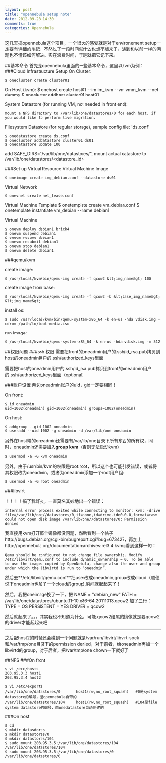 ```yaml
---
layout: post
title: "opennebula setup note"
date: 2012-09-28 14:30
comments: true
categories: Opennebula
---
```


这几天搞opennebula这个项目，一个很大的感受就是对于environement setup一定要有详细的笔记，不然过了一段时间就什么也想不起来了，遇到和以前一样的问题也不懂该如何解决。实在浪费时间，于是就把它记下来。

##基本命令
首先是opennebula里面的一些基本命令，这里以kvm为例：
###Cloud Infrastructure Setup
On Cluster:
  
    $ onecluster create cluster01

On Host (kvm):
    $ onehost create host01 --im im_kvm --vm vmm_kvm --net dummy 
    $ onecluster addhost cluster01 host01

System Datastore (for running VM, not needed in front end):
    
    mount a NFS directory to /var/lib/one/datastores/0 for each host, if you would like to perform live migration.

Filesystem Datastore (for regular storage), sample config file: 'ds.conf'
    
    $ onedatastore create ds.conf 
    $ onecluster adddatastore cluster01 ds01 
    $ onedatastore update 100
    
add SAFE_DIRS="/var/lib/one/datastores/", mount actual datastore to /var/lib/one/datastores/<datastore_id>

###Set up Virtual Resource
Virtual Machine Image
    
    $ oneimage create img_debian.conf --datastore ds01

Virtual Network

    $ onevnet create net_lease.conf

Virtual Machine Template
    $ onetemplate create vm_debian.conf 
    $ onetemplate instantiate vm_debian --name debian1

Virtual Machine  
    
    $ onevm deploy debian1 brick4 
    $ onevm suspend debian1 
    $ onevm resume debian1 
    $ onevm resubmit debian1 
    $ onevm stop debian1 
    $ onevm delete debian1

###qemu/kvm

create image:
    
    $ /usr/local/kvm/bin/qemu-img create -f qcow2 &lt;img_name&gt; 10G

create image from base:

    $ /usr/local/kvm/bin/qemu-img create -f qcow2 -b &lt;base_img_name&gt; &lt;img_name&gt;

install os:

    $ sudo /usr/local/kvm/bin/qemu-system-x86_64 -k en-us -hda vdisk.img -cdrom /path/to/boot-media.iso 

run image:

    $ /usr/local/kvm/bin/qemu-system-x86_64 -k en-us -hda vdisk.img -m 512

##权限问题
###ssh 权限
需要把front的oneadmin用户的.ssh/id_rsa.pub拷贝到host的oneadmin用户的.ssh/authorized_keys里面

需要把host的oneadmin用户的.ssh/id_rsa.pub拷贝到front的oneadmin用户的.ssh/authorized_keys里面（optional）

###账户设置
两边oneadmin账户的uid，gid一定要相同！

On front:
    
    $ id oneadmin
    uid=1002(oneadmin) gid=1002(oneadmin) groups=1002(oneadmin)
    
On host:
    
    $ addgroup --gid 1002 oneadmin
    $ useradd --uid 1002 -g oneadmin -d /var/lib/one oneadmin

另外在host端的oneadmin还需要有/var/lib/one目录下所有东西的所有权，同时，oneadmin还需要加入**group kvm**（否则无法启动kvm）
    
    $ usermod -a -G kvm oneadmin
    
另外，由于/usr/bin/kvm的权限是root:root，所以这个也可能引发错误，或者将其权限改为oneadmin，或者为oneadmin添加一个root用户组:
    
    $ usermod -a -G root oneadmin

###libvirt
    
！！！！搞了我好久，一直莫名其妙地出一个错误：
    
    internal error process exited while connecting to monitor: kvm: -drive file=/var/lib/one//datastores/0,if=none,id=drive-ide0-0-0,format=raw: 
    could not open disk image /var/lib/one//datastores/0: Permission denied
    
我直接用kvm打开那个镜像都没问题，然后看到一个帖子http://bugs.debian.org/cgi-bin/bugreport.cgi?bug=673427，再加上http://opennebula.org/documentation:archives:rel3.4:kvmg看到这样一句：
    
    Qemu should be configured to not change file ownership. Modify /etc/libvirt/qemu.conf to include dynamic_ownership = 0. To be able 
    to use the images copied by OpenNebula, change also the user and group under which the libvirtd is run to “oneadmin”.

然后去**/etc/libvirt/qemu.conf**把user改成oneadmin,group改成cloud（顺便说下oneadmin也加了一个cloud的group),瞬间就起起来了！

然后，我把oneimage换了一下，把
    NAME          = "debian_new"
    PATH          = /var/lib/one/datastores/ubuntu.11-10.x86-64.20111013.qcow2
    加了三行：
    TYPE          = OS
    PERSISTENT    = YES
    DRIVER        = qcow2

然后就起来了。。。其实我也不知道为什么，可能.qcow2结尾的镜像就是要qcow2的driver才能起起来吧

------

之后配host2的时候还会碰到一个问题就是/var/run/libvirt/libvirt-sock和/var/tmp/one目录下的permission denied，对于前者，给oneadmin再加一个libvirtd的group，对于后者，把/var/tmp/one chown一下就好了

##NFS
###On front

    $ vi /etc/hosts
    203.95.3.3 host1
    203.95.3.4 host2

    $ vi /etc/exports
    /var/lib/one/datastores/0       host1(rw,no_root_squash)   #0是system datastore的编号，是opennebula自带的
    /var/lib/one/datastores/104     host1(rw,no_root_squash)   #104是file system datastore的编号，由onedatastore自动创建的

###On host

    $ cd
    $ mkdir datasdores
    $ mkdir datastores/0
    $ mkdir datastores/104
    $ sudo mount 203.95.3.5:/var/lib/one/datastores/104 /var/lib/one/datastores/104
    $ sudo mount 203.95.3.5:/var/lib/one/datastores/0 /var/lib/one/datastores/0

